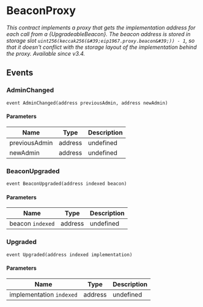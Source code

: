 # BeaconProxy







*This contract implements a proxy that gets the implementation address for each call from a {UpgradeableBeacon}. The beacon address is stored in storage slot `uint256(keccak256(&#39;eip1967.proxy.beacon&#39;)) - 1`, so that it doesn&#39;t conflict with the storage layout of the implementation behind the proxy. _Available since v3.4._*


## Events

### AdminChanged

```solidity
event AdminChanged(address previousAdmin, address newAdmin)
```





#### Parameters

| Name | Type | Description |
|---|---|---|
| previousAdmin  | address | undefined |
| newAdmin  | address | undefined |

### BeaconUpgraded

```solidity
event BeaconUpgraded(address indexed beacon)
```





#### Parameters

| Name | Type | Description |
|---|---|---|
| beacon `indexed` | address | undefined |

### Upgraded

```solidity
event Upgraded(address indexed implementation)
```





#### Parameters

| Name | Type | Description |
|---|---|---|
| implementation `indexed` | address | undefined |




